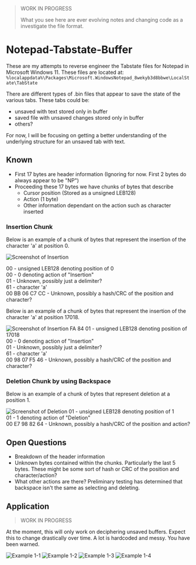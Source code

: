 > WORK IN PROGRESS
>
> What you see here are ever evolving notes and changing code as a investigate the file format.

# Notepad-Tabstate-Buffer

These are my attempts to reverse engineer the Tabstate files for Notepad in Microsoft Windows 11. These files are located at: `%localappdata%\Packages\Microsoft.WindowsNotepad_8wekyb3d8bbwe\LocalState\TabState`

There are different types of .bin files that appear to save the state of the various tabs. These tabs could be:
- unsaved with text stored only in buffer
- saved file with unsaved changes stored only in buffer
- others?

For now, I will be focusing on getting a better understanding of the underlying structure for an unsaved tab with text.

## Known

 - First 17 bytes are header information (Ignoring for now. First 2 bytes do always appear to be "NP")
 - Proceeding these 17 bytes we have chunks of bytes that describe
   - Cursor position (Stored as a unsigned LEB128)
   - Action (1 byte)
   - Other information dependant on the action such as character inserted
  
### Insertion Chunk

Below is an example of a chunk of bytes that represent the insertion of the character 'a' at position 0.

![Screenshot of Insertion](https://github.com/ogmini/Notepad-Tabstate-Buffer/blob/main/Insert-Chunk.png)

00 - unsigned LEB128 denoting position of 0  
00 - 0 denoting action of "Insertion"  
01 - Unknown, possibly just a delimiter?   
61 - character 'a'  
00 BB 06 C7 CC - Unknown, possibly a hash/CRC of the position and character?  

Below is an example of a chunk of bytes that represent the insertion of the character 'a' at position 17018.

![Screenshot of Insertion](https://github.com/ogmini/Notepad-Tabstate-Buffer/blob/main/Insert-Chunk-2.png)
FA 84 01 - unsigned LEB128 denoting position of 17018  
00 - 0 denoting action of "Insertion"  
01 - Unknown, possibly just a delimiter?  
61 - character 'a'  
00 98 07 F5 46 - Unknown, possibly a hash/CRC of the position and character?  

### Deletion Chunk by using Backspace

Below is an example of a chunk of bytes that represent deletion at a position 1.

![Screenshot of Deletion](https://github.com/ogmini/Notepad-Tabstate-Buffer/blob/main/Delete-Chunk.png)
01 - unsigned LEB128 denoting position of 1  
01 - 1 denoting action of "Deletion"  
00 E7 98 82 64 - Unknown, possibly a hash/CRC of the position and action?  

## Open Questions

 - Breakdown of the header information
 - Unknown bytes contained within the chunks. Particularly the last 5 bytes. These might be some sort of hash or CRC of the position and character/action?
 - What other actions are there? Preliminary testing has determined that backspace isn't the same as selecting and deleting.

## Application

> WORK IN PROGRESS

At the moment, this will only work on deciphering unsaved buffers. Expect this to change drastically over time. A lot is hardcoded and messy. You have been warned.

![Example 1-1](https://github.com/ogmini/Notepad-Tabstate-Buffer/blob/main/screenshots/Example%201-1.png)
![Example 1-2](https://github.com/ogmini/Notepad-Tabstate-Buffer/blob/main/screenshots/Example%201-2.png)
![Example 1-3](https://github.com/ogmini/Notepad-Tabstate-Buffer/blob/main/screenshots/Example%201-3.png)
![Example 1-4](https://github.com/ogmini/Notepad-Tabstate-Buffer/blob/main/screenshots/Example%201-4.png)
